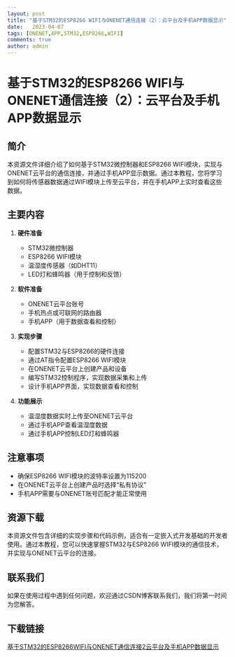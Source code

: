 ```yaml
---
layout: post
title: "基于STM32的ESP8266 WIFI与ONENET通信连接（2）：云平台及手机APP数据显示"
date:   2023-04-07
tags: [ONENET,APP,STM32,ESP8266,WIFI]
comments: true
author: admin
---
```

# 基于STM32的ESP8266 WIFI与ONENET通信连接（2）：云平台及手机APP数据显示

## 简介

本资源文件详细介绍了如何基于STM32微控制器和ESP8266 WIFI模块，实现与ONENET云平台的通信连接，并通过手机APP显示数据。通过本教程，您将学习到如何将传感器数据通过WIFI模块上传至云平台，并在手机APP上实时查看这些数据。

## 主要内容

1. **硬件准备**
   - STM32微控制器
   - ESP8266 WIFI模块
   - 温湿度传感器（如DHT11）
   - LED灯和蜂鸣器（用于控制和反馈）

2. **软件准备**
   - ONENET云平台账号
   - 手机热点或可联网的路由器
   - 手机APP（用于数据查看和控制）

3. **实现步骤**
   - 配置STM32与ESP8266的硬件连接
   - 通过AT指令配置ESP8266 WIFI模块
   - 在ONENET云平台上创建产品和设备
   - 编写STM32控制程序，实现数据采集和上传
   - 设计手机APP界面，实现数据查看和控制

4. **功能展示**
   - 温湿度数据实时上传至ONENET云平台
   - 通过手机APP查看温湿度数据
   - 通过手机APP控制LED灯和蜂鸣器

## 注意事项

- 确保ESP8266 WIFI模块的波特率设置为115200
- 在ONENET云平台上创建产品时选择“私有协议”
- 手机APP需要与ONENET账号匹配才能正常使用

## 资源下载

本资源文件包含详细的实现步骤和代码示例，适合有一定嵌入式开发基础的开发者使用。通过本教程，您可以快速掌握STM32与ESP8266 WIFI模块的通信技术，并实现与ONENET云平台的连接。

## 联系我们

如果在使用过程中遇到任何问题，欢迎通过CSDN博客联系我们，我们将第一时间为您解答。

## 下载链接

[基于STM32的ESP8266WIFI与ONENET通信连接2云平台及手机APP数据显示](https://pan.quark.cn/s/fd78cf057f0c)